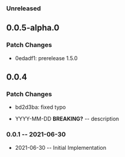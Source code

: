 ### Unreleased

## 0.0.5-alpha.0

### Patch Changes

- 0edadf1: prerelease 1.5.0

## 0.0.4

### Patch Changes

- bd2d3ba: fixed typo

- YYYY-MM-DD **BREAKING?** -- description

### 0.0.1 -- 2021-06-30

- 2021-06-30 -- Initial Implementation
